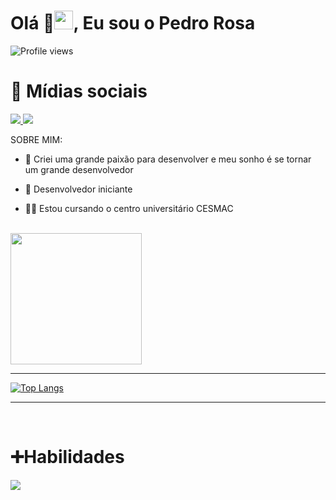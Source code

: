 
  
  
  
  <h1 align="left">Olá 👋<img src="https://raw.githubusercontent.com/kaueMarques/kaueMarques/master/hi.gif" width="30px">, Eu sou o Pedro Rosa </h1>
<p align="left"> <img src="https://komarev.com/ghpvc/?username=devpedrorosa-dev&color=blueviolet&style=for-the-badge" alt="Profile views" /> </p>


<h1>🔔 Mídias sociais </h1>
<div display= inline-block>
<a href = "mailto:devpedrorosa@gmail.com"><img src="https://img.shields.io/badge/Gmail-D14836?style=for-the-badge&logo=gmail&logoColor=white" target="_blank">
<a href="https://www.linkedin.com/in/pedro-henrique-rosa-cruz-3901b3269/" target="_blank"><img src="https://img.shields.io/badge/-LinkedIn-%230077B5?style=for-the-badge&logo=linkedin&logoColor=white" target="_blank"></a>

SOBRE MIM:


- 👊 Criei uma grande paixão para desenvolver e meu sonho é se tornar um grande desenvolvedor

- 🚀  Desenvolvedor iniciante

- 👨‍💻  Estou cursando o centro universitário CESMAC



<br>
  <img height="210em" src="https://github-readme-stats-sigma-five.vercel.app/api?username=devpedrorosa&show_icons=true&theme=midnight-purple&include_all_commits=true&count_private=true&bg_color=030303"/>
  
  _______________________________________________________________________________________________________________________________________________________________
  [![Top Langs](https://github-readme-stats-sigma-five.vercel.app/api/top-langs/?username=devpedrorosa&hide_progress=true)](https://github.com/anuraghazra/github-readme-stats)
 __________________________________________________________________________________________________________________________________________________________________
 
  
&nbsp;
<h1> ➕Habilidades </h1>
  <a href="https://skillicons.dev">
    <img src="https://skillicons.dev/icons?i=python,vim,c,git" />
  </a>
</p>

<br><br>


